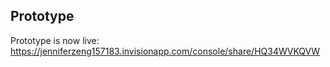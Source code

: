 ## Prototype

Prototype is now live: https://jenniferzeng157183.invisionapp.com/console/share/HQ34WVKQVW